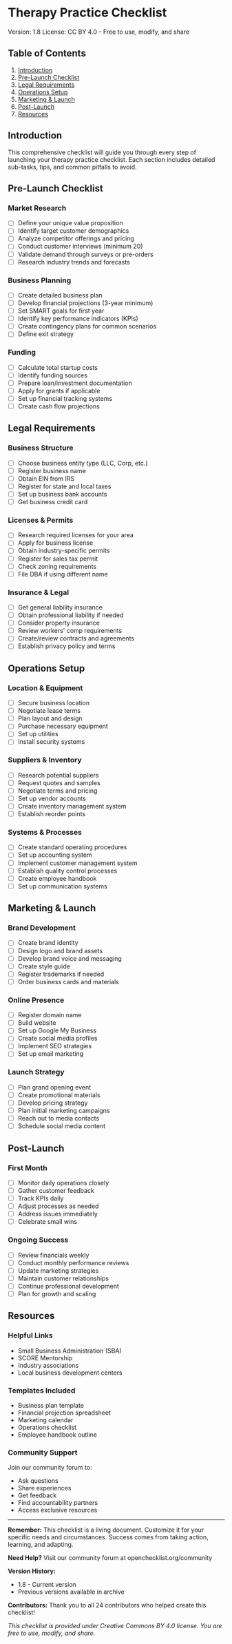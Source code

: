 # Therapy Practice Checklist

Version: 1.8
License: CC BY 4.0 - Free to use, modify, and share

## Table of Contents
1. [Introduction](#introduction)
2. [Pre-Launch Checklist](#pre-launch)
3. [Legal Requirements](#legal)
4. [Operations Setup](#operations)
5. [Marketing & Launch](#marketing)
6. [Post-Launch](#post-launch)
7. [Resources](#resources)

## Introduction

This comprehensive checklist will guide you through every step of launching your therapy practice checklist. Each section includes detailed sub-tasks, tips, and common pitfalls to avoid.

## Pre-Launch Checklist

### Market Research
- [ ] Define your unique value proposition
- [ ] Identify target customer demographics
- [ ] Analyze competitor offerings and pricing
- [ ] Conduct customer interviews (minimum 20)
- [ ] Validate demand through surveys or pre-orders
- [ ] Research industry trends and forecasts

### Business Planning
- [ ] Create detailed business plan
- [ ] Develop financial projections (3-year minimum)
- [ ] Set SMART goals for first year
- [ ] Identify key performance indicators (KPIs)
- [ ] Create contingency plans for common scenarios
- [ ] Define exit strategy

### Funding
- [ ] Calculate total startup costs
- [ ] Identify funding sources
- [ ] Prepare loan/investment documentation
- [ ] Apply for grants if applicable
- [ ] Set up financial tracking systems
- [ ] Create cash flow projections

## Legal Requirements

### Business Structure
- [ ] Choose business entity type (LLC, Corp, etc.)
- [ ] Register business name
- [ ] Obtain EIN from IRS
- [ ] Register for state and local taxes
- [ ] Set up business bank accounts
- [ ] Get business credit card

### Licenses & Permits
- [ ] Research required licenses for your area
- [ ] Apply for business license
- [ ] Obtain industry-specific permits
- [ ] Register for sales tax permit
- [ ] Check zoning requirements
- [ ] File DBA if using different name

### Insurance & Legal
- [ ] Get general liability insurance
- [ ] Obtain professional liability if needed
- [ ] Consider property insurance
- [ ] Review workers' comp requirements
- [ ] Create/review contracts and agreements
- [ ] Establish privacy policy and terms

## Operations Setup

### Location & Equipment
- [ ] Secure business location
- [ ] Negotiate lease terms
- [ ] Plan layout and design
- [ ] Purchase necessary equipment
- [ ] Set up utilities
- [ ] Install security systems

### Suppliers & Inventory
- [ ] Research potential suppliers
- [ ] Request quotes and samples
- [ ] Negotiate terms and pricing
- [ ] Set up vendor accounts
- [ ] Create inventory management system
- [ ] Establish reorder points

### Systems & Processes
- [ ] Create standard operating procedures
- [ ] Set up accounting system
- [ ] Implement customer management system
- [ ] Establish quality control processes
- [ ] Create employee handbook
- [ ] Set up communication systems

## Marketing & Launch

### Brand Development
- [ ] Create brand identity
- [ ] Design logo and brand assets
- [ ] Develop brand voice and messaging
- [ ] Create style guide
- [ ] Register trademarks if needed
- [ ] Order business cards and materials

### Online Presence
- [ ] Register domain name
- [ ] Build website
- [ ] Set up Google My Business
- [ ] Create social media profiles
- [ ] Implement SEO strategies
- [ ] Set up email marketing

### Launch Strategy
- [ ] Plan grand opening event
- [ ] Create promotional materials
- [ ] Develop pricing strategy
- [ ] Plan initial marketing campaigns
- [ ] Reach out to media contacts
- [ ] Schedule social media content

## Post-Launch

### First Month
- [ ] Monitor daily operations closely
- [ ] Gather customer feedback
- [ ] Track KPIs daily
- [ ] Adjust processes as needed
- [ ] Address issues immediately
- [ ] Celebrate small wins

### Ongoing Success
- [ ] Review financials weekly
- [ ] Conduct monthly performance reviews
- [ ] Update marketing strategies
- [ ] Maintain customer relationships
- [ ] Continue professional development
- [ ] Plan for growth and scaling

## Resources

### Helpful Links
- Small Business Administration (SBA)
- SCORE Mentorship
- Industry associations
- Local business development centers

### Templates Included
- Business plan template
- Financial projection spreadsheet
- Marketing calendar
- Operations checklist
- Employee handbook outline

### Community Support
Join our community forum to:
- Ask questions
- Share experiences
- Get feedback
- Find accountability partners
- Access exclusive resources

---

**Remember:** This checklist is a living document. Customize it for your specific needs and circumstances. Success comes from taking action, learning, and adapting.

**Need Help?** Visit our community forum at openchecklist.org/community

**Version History:**
- 1.8 - Current version
- Previous versions available in archive

**Contributors:** Thank you to all 24 contributors who helped create this checklist!

*This checklist is provided under Creative Commons BY 4.0 license. You are free to use, modify, and share.*